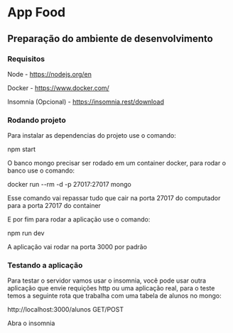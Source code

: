 # App Food
## Preparação do ambiente de desenvolvimento

### Requisitos

Node - https://nodejs.org/en

Docker - https://www.docker.com/

Insomnia (Opcional) - https://insomnia.rest/download

### Rodando projeto

Para instalar as dependencias do projeto use o comando:

npm start

O banco mongo precisar ser rodado em  um container docker, para rodar o banco use o comando:

docker run --rm -d -p 27017:27017 mongo

Esse comando vai repassar tudo que cair na porta 27017 do computador para a porta 27017 do container

E por fim para rodar a aplicação use o comando:

npm run dev

A aplicação vai rodar na porta 3000 por padrão

### Testando a aplicação

Para testar o servidor vamos usar o insomnia, você pode usar outra aplicação que envie requições http ou uma aplicação real, para o teste temos a seguinte rota que trabalha com uma tabela de alunos no mongo:

http://localhost:3000/alunos GET/POST

Abra o insomnia 
